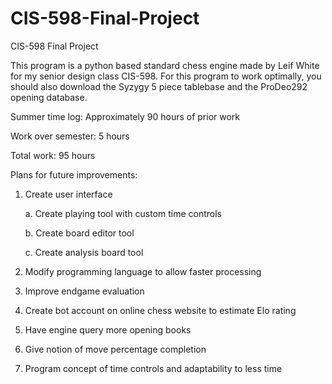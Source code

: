 # CIS-598-Final-Project
CIS-598 Final Project

This program is a python based standard chess engine made by Leif White for my senior design class CIS-598.  For this program to work optimally, you should also download the Syzygy 5 piece tablebase and the ProDeo292 opening database.

Summer time log: Approximately 90 hours of prior work

Work over semester: 5 hours

Total work: 95 hours


Plans for future improvements:


1. Create user interface

    a. Create playing tool with custom time controls

    b. Create board editor tool

    c. Create analysis board tool

2. Modify programming language to allow faster processing

3. Improve endgame evaluation

4. Create bot account on online chess website to estimate Elo rating

5. Have engine query more opening books

6. Give notion of move percentage completion

7. Program concept of time controls and adaptability to less time
